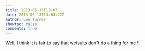 ```yaml
---
title: 2013-05-13T13-03
date: 2013-05-13T13:03:27Z
author: Lee Turner
showtoc: false
comments: true
---
```


Well, I think it is fair to say that wetsuits don't do a thing for me !!

